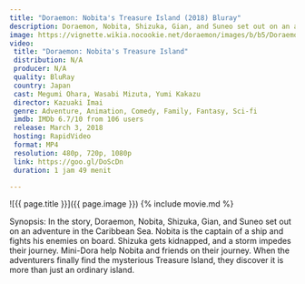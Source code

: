 ```yaml
---
title: "Doraemon: Nobita's Treasure Island (2018) Bluray"
description: Doraemon, Nobita, Shizuka, Gian, and Suneo set out on an adventure in the Caribbean Sea
image: https://vignette.wikia.nocookie.net/doraemon/images/b/b5/Doraemon_2018_Movie_2.jpg/revision/latest/scale-to-width-down/640?cb=20170625005608&path-prefix=en
video:
 title: "Doraemon: Nobita's Treasure Island"
 distribution: N/A
 producer: N/A
 quality: BluRay
 country: Japan
 cast: Megumi Ohara, Wasabi Mizuta, Yumi Kakazu
 director: Kazuaki Imai
 genre: Adventure, Animation, Comedy, Family, Fantasy, Sci-fi
 imdb: IMDb 6.7/10 from 106 users
 release: March 3, 2018
 hosting: RapidVideo
 format: MP4
 resolution: 480p, 720p, 1080p
 link: https://goo.gl/DoScDn
 duration: 1 jam 49 menit

---
```

![{{ page.title }}]({{ page.image }})
{% include movie.md %}

Synopsis:
In the story, Doraemon, Nobita, Shizuka, Gian, and Suneo set out on an adventure in the Caribbean Sea. Nobita is the captain of a ship and fights his enemies on board. Shizuka gets kidnapped, and a storm impedes their journey. Mini-Dora help Nobita and friends on their journey. When the adventurers finally find the mysterious Treasure Island, they discover it is more than just an ordinary island.


